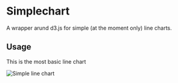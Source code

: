 Simplechart
===========

A wrapper arund d3.js for simple (at the moment only) line charts.

## Usage

This is the most basic line chart

![Simple line chart](http://i.imgur.com/RDrKofr.png "Simple line chart")
    <link rel="stylesheet" href="../simplechart.css" />
    <script type="text/javascript" src="http://d3js.org/d3.v3.min.js"></script>
    <script type="text/javascript">
        var data = {
            "2014-01-01": 10,
            "2014-01-02": 12,
            "2014-01-03": 14,
            "2014-01-04": 12,
            "2014-01-05": 10,
            "2014-01-06": 8,
            "2014-01-07": 2,
        };
        
        window.onload = function() {
            SimpleChart.Line("chart", data);
        };
    </script>
    <body>
        <div id="chart" style="width: 1100px; height: 240px;"></div>
    </body>
    
    
More examples can be found in the examples directory.

